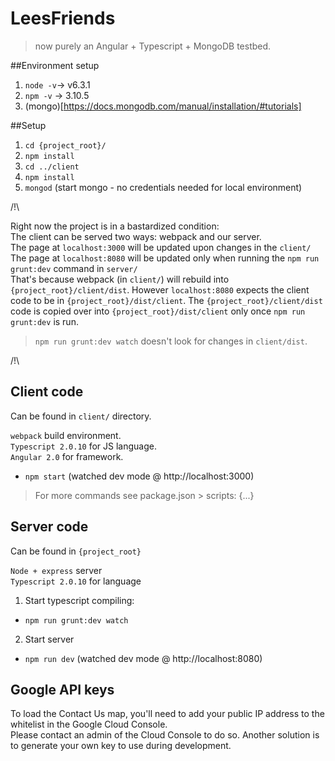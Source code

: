 # LeesFriends
> now purely an Angular + Typescript + MongoDB testbed.

##Environment setup
1. `node -v`-> v6.3.1
2. `npm -v` -> 3.10.5
3. (mongo)[https://docs.mongodb.com/manual/installation/#tutorials]

##Setup
1. `cd {project_root}/`
2. `npm install`
3. `cd ../client`
4. `npm install`
5. `mongod` (start mongo - no credentials needed for local environment)

/!\  

Right now the project is in a bastardized condition:  
The client can be served two ways: webpack and our server.  
The page at `localhost:3000` will be updated upon changes in the `client/`  
The page at `localhost:8080` will be updated only when running the `npm run grunt:dev` command in `server/`  
That's because webpack (in `client/`) will rebuild into `{project_root}/client/dist`.
However `localhost:8080` expects the client code to be in `{project_root}/dist/client`.
The `{project_root}/client/dist` code is copied over into `{project_root}/dist/client` only once `npm run grunt:dev` is run.
> `npm run grunt:dev watch` doesn't look for changes in `client/dist`.  

/!\  

## Client code
Can be found in `client/` directory.

`webpack` build environment.  
`Typescript 2.0.10` for JS language.  
`Angular 2.0` for framework.  

- `npm start` (watched dev mode @ http://localhost:3000)
> For more commands see package.json > scripts: {...}

## Server code
Can be found in `{project_root}`

`Node + express` server  
`Typescript 2.0.10` for language  

1. Start typescript compiling:
- `npm run grunt:dev watch`
2. Start server
- `npm run dev` (watched dev mode @ http://localhost:8080)

## Google API keys
To load the Contact Us map, you'll need to add your public IP address to the whitelist in the Google Cloud Console.  
Please contact an admin of the Cloud Console to do so.
Another solution is to generate your own key to use during development.
